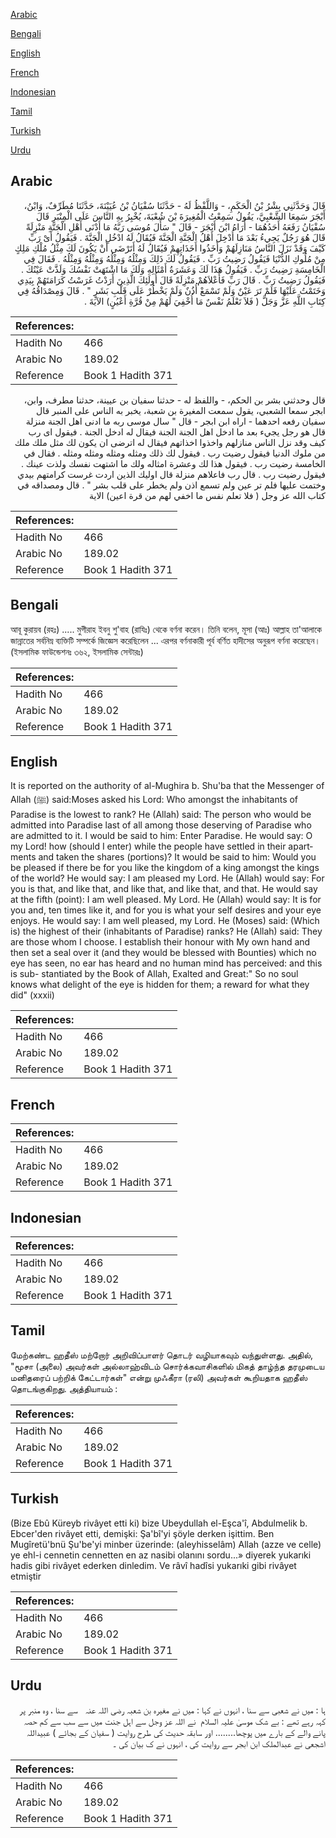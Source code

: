 [Arabic](#arabic)

[Bengali](#bengali)

[English](#english)

[French](#french)

[Indonesian](#indonesian)

[Tamil](#tamil)

[Turkish](#turkish)

[Urdu](#urdu)

## Arabic


<div dir="rtl" lang="ar" style={{fontSize:'larger',backgroundColor:'#f8f9fa',padding:20}}>
قَالَ وَحَدَّثَنِي بِشْرُ بْنُ الْحَكَمِ، - وَاللَّفْظُ لَهُ - حَدَّثَنَا سُفْيَانُ بْنُ عُيَيْنَةَ، حَدَّثَنَا مُطَرِّفٌ، وَابْنُ، أَبْجَرَ سَمِعَا الشَّعْبِيَّ، يَقُولُ سَمِعْتُ الْمُغِيرَةَ بْنَ شُعْبَةَ، يُخْبِرُ بِهِ النَّاسَ عَلَى الْمِنْبَرِ قَالَ سُفْيَانُ رَفَعَهُ أَحَدُهُمَا - أُرَاهُ ابْنَ أَبْجَرَ - قَالَ ‏"‏ سَأَلَ مُوسَى رَبَّهُ مَا أَدْنَى أَهْلِ الْجَنَّةِ مَنْزِلَةً قَالَ هُوَ رَجُلٌ يَجِيءُ بَعْدَ مَا أُدْخِلَ أَهْلُ الْجَنَّةِ الْجَنَّةَ فَيُقَالُ لَهُ ادْخُلِ الْجَنَّةَ ‏.‏ فَيَقُولُ أَىْ رَبِّ كَيْفَ وَقَدْ نَزَلَ النَّاسُ مَنَازِلَهُمْ وَأَخَذُوا أَخَذَاتِهِمْ فَيُقَالُ لَهُ أَتَرْضَى أَنْ يَكُونَ لَكَ مِثْلُ مُلْكِ مَلِكٍ مِنْ مُلُوكِ الدُّنْيَا فَيَقُولُ رَضِيتُ رَبِّ ‏.‏ فَيَقُولُ لَكَ ذَلِكَ وَمِثْلُهُ وَمِثْلُهُ وَمِثْلُهُ وَمِثْلُهُ ‏.‏ فَقَالَ فِي الْخَامِسَةِ رَضِيتُ رَبِّ ‏.‏ فَيَقُولُ هَذَا لَكَ وَعَشَرَةُ أَمْثَالِهِ وَلَكَ مَا اشْتَهَتْ نَفْسُكَ وَلَذَّتْ عَيْنُكَ ‏.‏ فَيَقُولُ رَضِيتُ رَبِّ ‏.‏ قَالَ رَبِّ فَأَعْلاَهُمْ مَنْزِلَةً قَالَ أُولَئِكَ الَّذِينَ أَرَدْتُ غَرَسْتُ كَرَامَتَهُمْ بِيَدِي وَخَتَمْتُ عَلَيْهَا فَلَمْ تَرَ عَيْنٌ وَلَمْ تَسْمَعْ أُذُنٌ وَلَمْ يَخْطُرْ عَلَى قَلْبِ بَشَرٍ ‏"‏ ‏.‏ قَالَ وَمِصْدَاقُهُ فِي كِتَابِ اللَّهِ عَزَّ وَجَلَّ ‏(‏ فَلاَ تَعْلَمُ نَفْسٌ مَا أُخْفِيَ لَهُمْ مِنْ قُرَّةِ أَعْيُنٍ‏)‏ الآيَةَ ‏.‏
</div>
<div style={{backgroundColor:'#f8f9fa',padding:20, marginBottom: 10}}><table> <thead> <tr> <th>References:</th> <th></th> </tr> </thead> <tbody><tr><td>Hadith No</td><td>466</td></tr><tr><td>Arabic No</td><td>189.02</td></tr><tr><td>Reference</td><td>Book 1 Hadith 371</td></tr></tbody></table></div>


<div dir="rtl" lang="ar" style={{fontSize:'larger',backgroundColor:'#f8f9fa',padding:20}}>
قال وحدثني بشر بن الحكم، - واللفظ له - حدثنا سفيان بن عيينة، حدثنا مطرف، وابن، ابجر سمعا الشعبي، يقول سمعت المغيرة بن شعبة، يخبر به الناس على المنبر قال سفيان رفعه احدهما - اراه ابن ابجر - قال " سال موسى ربه ما ادنى اهل الجنة منزلة قال هو رجل يجيء بعد ما ادخل اهل الجنة الجنة فيقال له ادخل الجنة . فيقول اى رب كيف وقد نزل الناس منازلهم واخذوا اخذاتهم فيقال له اترضى ان يكون لك مثل ملك ملك من ملوك الدنيا فيقول رضيت رب . فيقول لك ذلك ومثله ومثله ومثله ومثله . فقال في الخامسة رضيت رب . فيقول هذا لك وعشرة امثاله ولك ما اشتهت نفسك ولذت عينك . فيقول رضيت رب . قال رب فاعلاهم منزلة قال اوليك الذين اردت غرست كرامتهم بيدي وختمت عليها فلم تر عين ولم تسمع اذن ولم يخطر على قلب بشر " . قال ومصداقه في كتاب الله عز وجل ( فلا تعلم نفس ما اخفي لهم من قرة اعين) الاية
</div>
<div style={{backgroundColor:'#f8f9fa',padding:20, marginBottom: 10}}><table> <thead> <tr> <th>References:</th> <th></th> </tr> </thead> <tbody><tr><td>Hadith No</td><td>466</td></tr><tr><td>Arabic No</td><td>189.02</td></tr><tr><td>Reference</td><td>Book 1 Hadith 371</td></tr></tbody></table></div>

## Bengali


<div dir="ltr" lang="bn" style={{fontSize:'larger',backgroundColor:'#f8f9fa',padding:20}}>
আবূ কুরায়ব (রহঃ) ..... মুগীরাহ ইবনু শু'বাহ (রাযিঃ) থেকে বর্ণনা করেন। তিনি বলেন, মূসা (আঃ) আল্লাহ তা'আলাকে জান্নাতের সর্বনিম্ন ব্যক্তিটি সম্পর্কে জিজ্ঞেস করেছিলেন ... এরপর বর্ণনাকারী পূর্ব বর্ণিত হাদীসের অনুরূপ বর্ণনা করেছেন। (ইসলামিক ফাউন্ডেশনঃ ৩৬২, ইসলামিক সেন্টারঃ)
</div>
<div style={{backgroundColor:'#f8f9fa',padding:20, marginBottom: 10}}><table> <thead> <tr> <th>References:</th> <th></th> </tr> </thead> <tbody><tr><td>Hadith No</td><td>466</td></tr><tr><td>Arabic No</td><td>189.02</td></tr><tr><td>Reference</td><td>Book 1 Hadith 371</td></tr></tbody></table></div>

## English


<div dir="ltr" lang="en" style={{fontSize:'larger',backgroundColor:'#f8f9fa',padding:20}}>
It is reported on the authority of al-Mughira b. Shu'ba that the Messenger of Allah (ﷺ) said:Moses asked his Lord: Who amongst the inhabitants of Paradise is the lowest to rank? He (Allah) said: The person who would be admitted into Paradise last of all among those deserving of Paradise who are admitted to it. I would be said to him: Enter Paradise. He would say: O my Lord! how (should I enter) while the people have settled in their apartments and taken the shares (portions)? It would be said to him: Would you be pleased if there be for you like the kingdom of a king amongst the kings of the world? He would say: I am pleased my Lord. He (Allah) would say: For you is that, and like that, and like that, and like that, and that. He would say at the fifth (point): I am well pleased. My Lord. He (Allah) would say: It is for you and, ten times like it, and for you is what your self desires and your eye enjoys. He would say: I am well pleased, my Lord. He (Moses) said: (Which is) the highest of their (inhabitants of Paradise) ranks? He (Allah) said: They are those whom I choose. I establish their honour with My own hand and then set a seal over it (and they would be blessed with Bounties) which no eye has seen, no ear has heard and no human mind has perceived: and this is sub- stantiated by the Book of Allah, Exalted and Great:" So no soul knows what delight of the eye is hidden for them; a reward for what they did" (xxxii)
</div>
<div style={{backgroundColor:'#f8f9fa',padding:20, marginBottom: 10}}><table> <thead> <tr> <th>References:</th> <th></th> </tr> </thead> <tbody><tr><td>Hadith No</td><td>466</td></tr><tr><td>Arabic No</td><td>189.02</td></tr><tr><td>Reference</td><td>Book 1 Hadith 371</td></tr></tbody></table></div>

## French


<div dir="ltr" lang="fr" style={{fontSize:'larger',backgroundColor:'#f8f9fa',padding:20}}>

</div>
<div style={{backgroundColor:'#f8f9fa',padding:20, marginBottom: 10}}><table> <thead> <tr> <th>References:</th> <th></th> </tr> </thead> <tbody><tr><td>Hadith No</td><td>466</td></tr><tr><td>Arabic No</td><td>189.02</td></tr><tr><td>Reference</td><td>Book 1 Hadith 371</td></tr></tbody></table></div>

## Indonesian


<div dir="ltr" lang="id" style={{fontSize:'larger',backgroundColor:'#f8f9fa',padding:20}}>

</div>
<div style={{backgroundColor:'#f8f9fa',padding:20, marginBottom: 10}}><table> <thead> <tr> <th>References:</th> <th></th> </tr> </thead> <tbody><tr><td>Hadith No</td><td>466</td></tr><tr><td>Arabic No</td><td>189.02</td></tr><tr><td>Reference</td><td>Book 1 Hadith 371</td></tr></tbody></table></div>

## Tamil


<div dir="ltr" lang="ta" style={{fontSize:'larger',backgroundColor:'#f8f9fa',padding:20}}>
மேற்கண்ட ஹதீஸ் மற்றோர் அறிவிப்பாளர் தொடர் வழியாகவும் வந்துள்ளது. அதில், "மூசா (அலை) அவர்கள் அல்லாஹ்விடம் சொர்க்கவாசிகளில் மிகத் தாழ்ந்த தரமுடைய மனிதரைப் பற்றிக் கேட்டார்கள்" என்று முஃகீரா (ரலி) அவர்கள் கூறியதாக ஹதீஸ் தொடங்குகிறது. அத்தியாயம் :
</div>
<div style={{backgroundColor:'#f8f9fa',padding:20, marginBottom: 10}}><table> <thead> <tr> <th>References:</th> <th></th> </tr> </thead> <tbody><tr><td>Hadith No</td><td>466</td></tr><tr><td>Arabic No</td><td>189.02</td></tr><tr><td>Reference</td><td>Book 1 Hadith 371</td></tr></tbody></table></div>

## Turkish


<div dir="ltr" lang="tr" style={{fontSize:'larger',backgroundColor:'#f8f9fa',padding:20}}>
(Bize Ebû Küreyb rivâyet etti ki) bize Ubeydullah el-Eşca'î, Abdulmelik b. Ebcer'den rivâyet etti, demişki: Şa'bî'yi şöyle derken işittim. Ben Mugîretü'bnü Şu'be'yi minber üzerinde: (aleyhisselâm) Allah (azze ve celle) ye ehl-i cennetin cennetten en az nasibi olanını sordu...» diyerek yukarıki hadis gibi rivâyet ederken dinledim. Ve râvî hadîsi yukarıki gibi rivâyet etmiştir
</div>
<div style={{backgroundColor:'#f8f9fa',padding:20, marginBottom: 10}}><table> <thead> <tr> <th>References:</th> <th></th> </tr> </thead> <tbody><tr><td>Hadith No</td><td>466</td></tr><tr><td>Arabic No</td><td>189.02</td></tr><tr><td>Reference</td><td>Book 1 Hadith 371</td></tr></tbody></table></div>

## Urdu


<div dir="rtl" lang="ur" style={{fontSize:'larger',backgroundColor:'#f8f9fa',padding:20}}>
ہا : میں نے شعبی سے سنا ، انہوں نے کہا : میں نے مغیرہ بن شعبہ ‌رضی ‌اللہ ‌عنہ ‌ ‌ سے سنا ، وہ منبر پر کہہ رہے تھے : بے شک موسیٰ ‌علیہ ‌السلام ‌ نے اللہ عز وجل سے اہل جنت میں سے سب سے کم حصہ پانے والے کے بارے میں پوچھا........ اور سابقہ حدیث کی طرح روایت ( سفیان کے بجائے ) عبیداللہ اشجعی نے عبدالملک ابن ابجر سے روایت کی ، انہوں نے ک بیان کی ۔
</div>
<div style={{backgroundColor:'#f8f9fa',padding:20, marginBottom: 10}}><table> <thead> <tr> <th>References:</th> <th></th> </tr> </thead> <tbody><tr><td>Hadith No</td><td>466</td></tr><tr><td>Arabic No</td><td>189.02</td></tr><tr><td>Reference</td><td>Book 1 Hadith 371</td></tr></tbody></table></div>